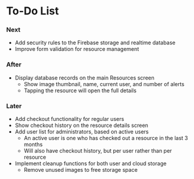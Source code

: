 # To-Do List
### Next
- Add security rules to the Firebase storage and realtime database
- Improve form validation for resource management

### After
- Display database records on the main Resources screen
  - Show image thumbnail, name, current user, and number of alerts
  - Tapping the resource will open the full details

### Later
- Add checkout functionality for regular users
- Show checkout history on the resource details screen
- Add user list for administrators, based on active users
  - An active user is one who has checked out a resource in the last 3 months
  - Will also have checkout history, but per user rather than per resource
- Implement cleanup functions for both user and cloud storage
  - Remove unused images to free storage space